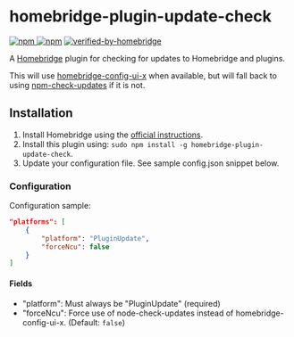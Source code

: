 # homebridge-plugin-update-check

[![npm](https://img.shields.io/npm/v/homebridge-plugin-update-check) ![npm](https://img.shields.io/npm/dt/homebridge-plugin-update-check)](https://www.npmjs.com/package/homebridge-plugin-update-check) [![verified-by-homebridge](https://badgen.net/badge/homebridge/verified/purple)](https://github.com/homebridge/homebridge/wiki/Verified-Plugins)

A [Homebridge](https://github.com/nfarina/homebridge) plugin for checking for updates to Homebridge and plugins.

This will use [homebridge-config-ui-x](https://www.npmjs.com/package/homebridge-config-ui-x) when available, but will fall back to using [npm-check-updates](https://www.npmjs.com/package/npm-check-updates) if it is not.

## Installation

1. Install Homebridge using the [official instructions](https://github.com/homebridge/homebridge/wiki).
2. Install this plugin using: `sudo npm install -g homebridge-plugin-update-check`.
3. Update your configuration file. See sample config.json snippet below.

### Configuration

Configuration sample:

```json
"platforms": [
    {
        "platform": "PluginUpdate",
        "forceNcu": false
    }
]
```

#### Fields

* "platform": Must always be "PluginUpdate" (required)
* "forceNcu": Force use of node-check-updates instead of homebridge-config-ui-x. (Default: `false`)
